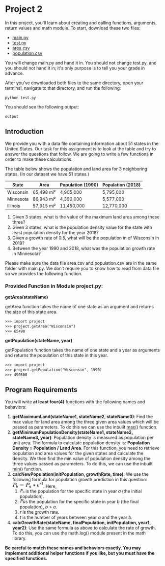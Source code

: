 # Project 2

In this project, you'll learn about creating and calling functions, arguments, return values and math module. To start, download these two files:

* [main.py]()
* [test.py]()
* [area.csv]()
* [population.csv]()

You will change main.py and hand it in. You should not change test.py, and you should not hand it in; it's only purpose is to tell you your grade in advance.

After you've downloaded both files to the same directory, open your terminal, navigate to that directory, and run the following:

```
python test.py
```

You should see the following output:

```
output
```

##  Introduction
We provide you with a data file containing information about 51 states in the United States. Our task for this assignment is to look at the table and try to answer the questions that follow. We are going to write a few functions in order to make these calculations.

The table below shows the population and land area for 3 neighboring states. (In our dataset we have 51 states.)

| State | Area | Population (1990) | Population (2018) |
|-------|------|------------------|------------------|
|Wisconsin|65,498 mi²|4,905,000|5,795,000|
|Minnesota|86,943 mi²|4,390,000|5,577,000|
|Illinois|57,915 mi²|11,450,000|12,770,000|

1. Given 3 states, what is the value of the maximum land area among these three?
2. Given 3 states, what is the population density value for the state with least population density for the year 2018?
3. Given a growth rate of 0.5, what will be the population in of Wisconsin in 2019?
4. Between the year 1990 and 2018, what was the population growth rate in Minnesota?

Please make sure the data file area.csv and population.csv are in the same folder with main.py. We don’t require you to know how to read from data file so we provides the following function.

### Provided Function in Module project.py:
**getArea(stateName)** 

getArea function takes the name of one state as an argument and returns the size of this state area.

```
>>> import project
>>> project.getArea("Wisconsin")
>>> 65498
```
**getPopulation(stateName, year)**

getPopulation function takes the name of one state and a year as arguments and returns the population of this state in this year.

```
>>> import project
>>> project.getPopulation("Wisconsin", 1990)
>>> 490500
```

## Program Requirements
You will write **at least four(4)** functions with the following names and behaviors:

1. **getMaximumLand(stateName1, stateName2, stateName3)**: Find the max value for land area among the three given area values which will be passed as parameters. To do this we can use the inbuilt [max()](https://docs.python.org/2/library/functions.html#max) function.
2. **getMinimumPopulationDensity(stateName1, stateName2, stateName3, year)**: Population density is measured as population per unit area. The formula to calculate population density is:
**Population Density = Population / Land Area**. For this function, you need to retrieve population and area values for the given states and calculate the density. We then find the min value of population density among the three values passed as parameters. To do this, we can use the inbuilt [min()](https://docs.python.org/2/library/functions.html#min) function.
3. **calcNewPopulation(initPopulation, growthRate, time)**: We use the following formula for population growth prediction in this question: <img src="Population.png" alt="drawing" width="100"/>. Here,
    1. <img src="Pa.png" alt="drawing" width="15"/> is the population for the specific state in year *a* (the initial population).
    2. <img src="Pb.png" alt="drawing" width="15"/>is the population for the specific state in year *b* (the final population), *b* > *a*. 
    3. *r* is the growth rate.
    4. *t* is the number of years between year *a* and the year *b*.
4. **calcGrowthRate(stateName, finalPopulation, initPopulation, year1, year2)**: Use the same formula as above to calculate the rate of growth. To do this, you can use the math.log() module present in the math library. 

**Be careful to match these names and behaviors exactly. You may implement additional helper functions if you like, but you must have the specified functions.**
